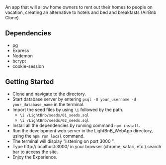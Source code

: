 An app that will allow home owners to rent out their homes to people on vacation, creating an alternative to hotels and bed and breakfasts (AirBnb Clone).

## Dependencies
- pg
- Express
- Nodemon
- bcrypt
- cookie-session

## Getting Started
- Clone and navigate to the directory.
- Start database server by entering `psql -U your_username -d your_database_name` in the terminal.
- Import the seed files by using `\i` followed by the path.
  - `\i /LightBnb/seeds/01_seeds.sql`
  - `\i /LightBnb/seeds/02_seeds.sql`
- Install all the dependencies by running command `npm install`.
- Run the development web server in the LightBnB_WebApp directory, using the `npm run local` command.
- The terminal will display "listening on port 3000 ".
- Type http://localhost:3000/ in your browser (chrome, safari, etc.) search bar to access the site.
- Enjoy the Experience.